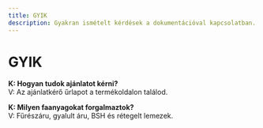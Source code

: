 ```yaml
---
title: GYIK
description: Gyakran ismételt kérdések a dokumentációval kapcsolatban.
---
```


# GYIK

**K: Hogyan tudok ajánlatot kérni?**  
V: Az ajánlatkérő űrlapot a termékoldalon találod.

**K: Milyen faanyagokat forgalmaztok?**  
V: Fűrészáru, gyalult áru, BSH és rétegelt lemezek.
